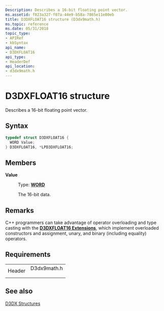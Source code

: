 ```yaml
---
Description: Describes a 16-bit floating point vector.
ms.assetid: f823a327-f07a-44e9-b58a-7865e11e80eb
title: D3DXFLOAT16 structure (D3dx9math.h)
ms.topic: reference
ms.date: 05/31/2018
topic_type: 
- APIRef
- kbSyntax
api_name: 
- D3DXFLOAT16
api_type: 
- HeaderDef
api_location: 
- d3dx9math.h
---
```


# D3DXFLOAT16 structure

Describes a 16-bit floating point vector.

## Syntax


```C++
typedef struct D3DXFLOAT16 {
  WORD Value;
} D3DXFLOAT16, *LPD3DXFLOAT16;
```



## Members

<dl> <dt>

**Value**
</dt> <dd>

Type: **[**WORD**](../winprog/windows-data-types.md)**

</dd> <dd>

The 16-bit data.

</dd> </dl>

## Remarks

C++ programmers can take advantage of operator overloading and type casting with the [**D3DXFLOAT16 Extensions**](d3dxfloat16-extensions.md), which implement overloaded constructors and assignment, unary, and binary (including equality) operators.

## Requirements



|                   |                                                                                        |
|-------------------|----------------------------------------------------------------------------------------|
| Header<br/> | <dl> <dt>D3dx9math.h</dt> </dl> |



## See also

<dl> <dt>

[D3DX Structures](dx9-graphics-reference-d3dx-structures.md)
</dt> </dl>

 

 